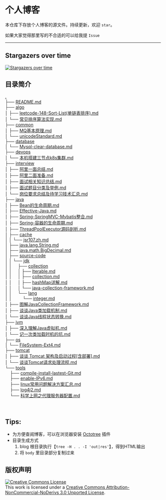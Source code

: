 # 个人博客

本仓库下存放个人博客的源文件。持续更新，欢迎 `star`。

如果大家觉得那里写的不合适的可以给我提 `Issue`

---

## Stargazers over time

[![Stargazers over time](https://starchart.cc/c-rainstorm/blog.svg)](https://starchart.cc/c-rainstorm/blog)


## 目录简介

<a href=".">.</a><br>
        ├── <a href="./README.md">README.md</a><br>
        ├── <a href="./algo/">algo</a><br>
        │   ├── <a href="./algo/leetcode-148-Sort-List(%E5%8D%95%E9%93%BE%E8%A1%A8%E6%8E%92%E5%BA%8F).md">leetcode-148-Sort-List(单链表排序).md</a><br>
        │   └── <a href="./algo/%E5%B8%B8%E8%A7%81%E6%8E%92%E5%BA%8F%E7%AE%97%E6%B3%95%E5%AE%9E%E7%8E%B0.md">常见排序算法实现.md</a><br>
        ├── <a href="./common/">common</a><br>
        │   ├── <a href="./common/MQ%E5%9F%BA%E6%9C%AC%E5%8E%9F%E7%90%86.md">MQ基本原理.md</a><br>
        │   └── <a href="./common/unicodeStandard.md">unicodeStandard.md</a><br>
        ├── <a href="./database/">database</a><br>
        │   └── <a href="./database/Mysql-clear-database.md">Mysql-clear-database.md</a><br>
        ├── <a href="./devops/">devops</a><br>
        │   └── <a href="./devops/%E6%9C%AC%E6%9C%BA%E6%90%AD%E5%BB%BA%E4%B8%89%E8%8A%82%E7%82%B9k8s%E9%9B%86%E7%BE%A4.md">本机搭建三节点k8s集群.md</a><br>
        ├── <a href="./interview/">interview</a><br>
        │   ├── <a href="./interview/%E9%98%BF%E9%87%8C%E4%B8%80%E9%9D%A2%E6%80%BB%E7%BB%93.md">阿里一面总结.md</a><br>
        │   ├── <a href="./interview/%E9%98%BF%E9%87%8C%E4%BA%8C%E9%9D%A2%E5%87%86%E5%A4%87.md">阿里二面准备.md</a><br>
        │   ├── <a href="./interview/%E9%9D%A2%E8%AF%95%E7%9B%B8%E5%85%B3%E7%9F%A5%E8%AF%86%E6%80%BB%E7%BB%93.md">面试相关知识总结.md</a><br>
        │   ├── <a href="./interview/%E9%9D%A2%E8%AF%95%E9%A2%98%E7%9B%AE%E5%88%86%E7%B1%BB%E5%8F%8A%E4%B8%BE%E4%BE%8B.md">面试题目分类及举例.md</a><br>
        │   └── <a href="./interview/%E5%B2%97%E4%BD%8D%E8%A6%81%E6%B1%82%E6%80%BB%E7%BB%93%E5%8F%8A%E5%BE%85%E5%AD%A6%E4%B9%A0%E6%8A%80%E6%9C%AF%E6%B1%87%E6%80%BB.md">岗位要求总结及待学习技术汇总.md</a><br>
        ├── <a href="./java/">java</a><br>
        │   ├── <a href="./java/Bean%E7%9A%84%E7%94%9F%E5%91%BD%E5%91%A8%E6%9C%9F.md">Bean的生命周期.md</a><br>
        │   ├── <a href="./java/Effective-Java.md">Effective-Java.md</a><br>
        │   ├── <a href="./java/Spring-SpringMVC-Mybatis%E6%95%B4%E5%90%88.md">Spring-SpringMVC-Mybatis整合.md</a><br>
        │   ├── <a href="./java/Spring-%E5%AE%B9%E5%99%A8%E7%9A%84%E7%94%9F%E5%91%BD%E5%91%A8%E6%9C%9F.md">Spring-容器的生命周期.md</a><br>
        │   ├── <a href="./java/ThreadPoolExecutor%E6%BA%90%E7%A0%81%E5%89%96%E6%9E%90.md">ThreadPoolExecutor源码剖析.md</a><br>
        │   ├── <a href="./java/cache/">cache</a><br>
        │   │   └── <a href="./java/cache/jsr107.zh.md">jsr107.zh.md</a><br>
        │   ├── <a href="./java/java.lang.String.md">java.lang.String.md</a><br>
        │   ├── <a href="./java/java.math.BigDecimal.md">java.math.BigDecimal.md</a><br>
        │   ├── <a href="./java/source-code/">source-code</a><br>
        │   │   └── <a href="./java/source-code/jdk/">jdk</a><br>
        │   │   &nbsp;&nbsp;&nbsp; ├── <a href="./java/source-code/jdk/collection/">collection</a><br>
        │   │   &nbsp;&nbsp;&nbsp; │   ├── <a href="./java/source-code/jdk/collection/Iterable.md">Iterable.md</a><br>
        │   │   &nbsp;&nbsp;&nbsp; │   ├── <a href="./java/source-code/jdk/collection/collection.md">collection.md</a><br>
        │   │   &nbsp;&nbsp;&nbsp; │   ├── <a href="./java/source-code/jdk/collection/hashMap%E8%AF%A6%E8%A7%A3.md">hashMap详解.md</a><br>
        │   │   &nbsp;&nbsp;&nbsp; │   └── <a href="./java/source-code/jdk/collection/java-collection-framework.md">java-collection-framework.md</a><br>
        │   │   &nbsp;&nbsp;&nbsp; └── <a href="./java/source-code/jdk/lang/">lang</a><br>
        │   │   &nbsp;&nbsp;&nbsp; &nbsp;&nbsp;&nbsp; └── <a href="./java/source-code/jdk/lang/integer.md">integer.md</a><br>
        │   ├── <a href="./java/%E5%9B%BE%E8%A7%A3JavaCollectionFramework.md">图解JavaCollectionFramework.md</a><br>
        │   ├── <a href="./java/%E8%B0%88%E8%B0%88Java%E7%B1%BB%E5%8A%A0%E8%BD%BD%E6%9C%BA%E5%88%B6.md">谈谈Java类加载机制.md</a><br>
        │   └── <a href="./java/%E8%B0%88%E8%B0%88Java%E7%BA%BF%E7%A8%8B%E7%8A%B6%E6%80%81%E8%BD%AC%E6%8D%A2.md">谈谈Java线程状态转换.md</a><br>
        ├── <a href="./jvm/">jvm</a><br>
        │   ├── <a href="./jvm/%E6%B7%B1%E5%85%A5%E7%90%86%E8%A7%A3Java%E8%99%9A%E6%8B%9F%E6%9C%BA.md">深入理解Java虚拟机.md</a><br>
        │   └── <a href="./jvm/%E8%AE%B0%E4%B8%80%E6%AC%A1%E7%B1%BB%E5%8A%A0%E8%BD%BD%E6%97%B6%E6%9C%BA%E7%9A%84%E5%9D%91.md">记一次类加载时机的坑.md</a><br>
        ├── <a href="./os/">os</a><br>
        │   └── <a href="./os/FileSystem-Ext4.md">FileSystem-Ext4.md</a><br>
        ├── <a href="./tomcat/">tomcat</a><br>
        │   ├── <a href="./tomcat/%E8%B0%88%E8%B0%88%20Tomcat%20%E6%9E%B6%E6%9E%84%E5%8F%8A%E5%90%AF%E5%8A%A8%E8%BF%87%E7%A8%8B%5B%E5%90%AB%E9%83%A8%E7%BD%B2%5D.md">谈谈 Tomcat 架构及启动过程[含部署].md</a><br>
        │   └── <a href="./tomcat/%E8%B0%88%E8%B0%88Tomcat%E8%AF%B7%E6%B1%82%E5%A4%84%E7%90%86%E6%B5%81%E7%A8%8B.md">谈谈Tomcat请求处理流程.md</a><br>
        └── <a href="./tools/">tools</a><br>
        &nbsp;&nbsp;&nbsp; ├── <a href="./tools/compile-install-lastest-Git.md">compile-install-lastest-Git.md</a><br>
        &nbsp;&nbsp;&nbsp; ├── <a href="./tools/enable-IPv6.md">enable-IPv6.md</a><br>
        &nbsp;&nbsp;&nbsp; ├── <a href="./tools/linux%E5%B8%B8%E7%94%A8%E9%97%AE%E9%A2%98%E8%A7%A3%E5%86%B3%E6%96%B9%E6%A1%88%E6%B1%87%E6%80%BB.md">linux常用问题解决方案汇总.md</a><br>
        &nbsp;&nbsp;&nbsp; ├── <a href="./tools/log4j2.md">log4j2.md</a><br>
        &nbsp;&nbsp;&nbsp; └── <a href="./tools/%E7%A7%91%E5%AD%A6%E4%B8%8A%E7%BD%91%E4%B9%8B%E4%BB%A3%E7%90%86%E6%9C%8D%E5%8A%A1%E5%99%A8%E9%85%8D%E7%BD%AE.md">科学上网之代理服务器配置.md</a><br>
        <br><br>
        </p>
        <p>

## Tips:

- 为方便查阅博客，可以在浏览器安装 [Octotree](https://github.com/buunguyen/octotree) 插件
- 目录生成方式
  1. blog 根目录执行【`tree -H . . -I 'out|res'`】，得到HTML输出
  2. 将 `body` 里目录部分复制过来

## 版权声明

<a rel="license" href="http://creativecommons.org/licenses/by-nc-nd/3.0/"><img alt="Creative Commons License" style="border-width:0" src="https://i.creativecommons.org/l/by-nc-nd/3.0/88x31.png" /></a><br />This work is licensed under a <a rel="license" href="http://creativecommons.org/licenses/by-nc-nd/3.0/">Creative Commons Attribution-NonCommercial-NoDerivs 3.0 Unported License</a>.

